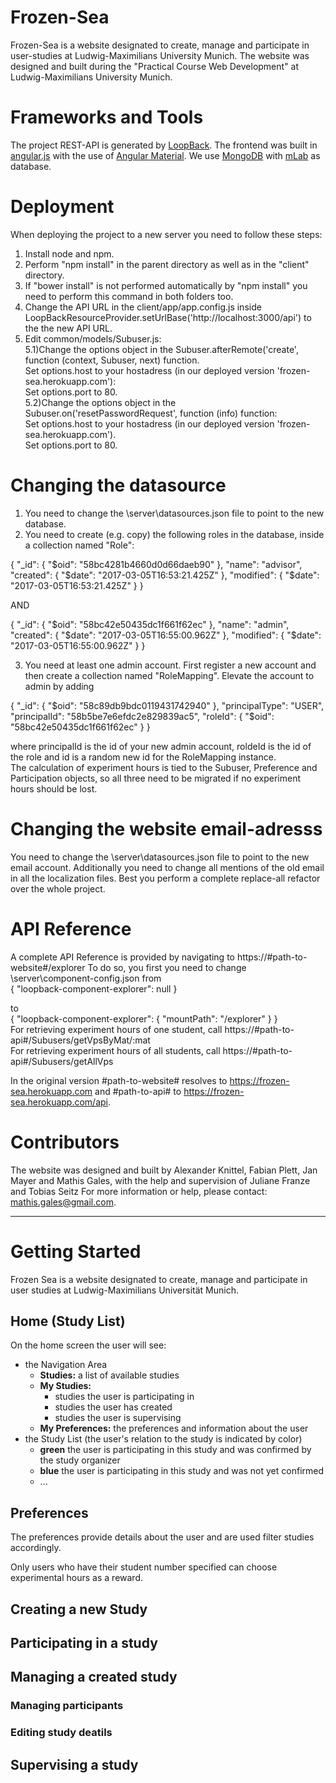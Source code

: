 # Frozen-Sea

Frozen-Sea is a website designated to create, manage and participate in user-studies at Ludwig-Maximilians University Munich. The website was designed and built during the "Practical Course Web Development" at Ludwig-Maximilians University Munich.

# Frameworks and Tools
The project REST-API is generated by [LoopBack](http://loopback.io).
The frontend was built in [angular.js](https://angularjs.org) with the use of [Angular Material](https://material.angularjs.org).
We use [MongoDB](https://www.mongodb.com) with [mLab](https://mlab.com) as database.

# Deployment
When deploying the project to a new server you need to follow these steps:
1) Install node and npm.  
2) Perform "npm install" in the parent directory as well as in the "client" directory.  
3) If "bower install" is not performed automatically by "npm install" you need to perform this command in both folders too.  
4) Change the API URL in the client/app/app.config.js inside LoopBackResourceProvider.setUrlBase('http://localhost:3000/api') to the the new API URL.  
5) Edit common/models/Subuser.js:  
    5.1)Change the options object in the Subuser.afterRemote('create', function (context, Subuser, next) function.  
        Set options.host to your hostadress (in our deployed version 'frozen-sea.herokuapp.com'):  
        Set options.port to 80.  
    5.2)Change the options object in the Subuser.on('resetPasswordRequest', function (info) function:  
        Set options.host to your hostadress (in our deployed version 'frozen-sea.herokuapp.com').  
        Set options.port to 80.  

# Changing the datasource
1) You need to change the \server\datasources.json file to point to the new database.  
2) You need to create (e.g. copy) the following roles in the database, inside a collection named "Role":   

{
    "_id": {
        "$oid": "58bc4281b4660d0d66daeb90"
    },
    "name": "advisor",
    "created": {
        "$date": "2017-03-05T16:53:21.425Z"
    },
    "modified": {
        "$date": "2017-03-05T16:53:21.425Z"
    }
}
  
AND  

{
    "_id": {
        "$oid": "58bc42e50435dc1f661f62ec"
    },
    "name": "admin",
    "created": {
        "$date": "2017-03-05T16:55:00.962Z"
    },
    "modified": {
        "$date": "2017-03-05T16:55:00.962Z"
    }
}  

3) You need at least one admin account. First register a new account and then create a collection named "RoleMapping". Elevate the account to admin by adding

{
    "_id": {
        "$oid": "58c89db9bdc0119431742940"
    },
    "principalType": "USER",
    "principalId": "58b5be7e6efdc2e829839ac5",
    "roleId": {
        "$oid": "58bc42e50435dc1f661f62ec"
    }
}  

where principalId is the id of your new admin account, roldeId is the id of the role and id is a random new id for the RoleMapping instance.  
The calculation of experiment hours is tied to the Subuser, Preference and Participation objects, so all three need to be migrated if no experiment hours should be lost.
 
# Changing the website email-adresss
You need to change the \server\datasources.json file to point to the new email account.
Additionally you need to change all mentions of the old email in all the localization files. Best you perform a complete replace-all refactor over the whole project.

# API Reference
A complete API Reference is provided by navigating to https://#path-to-website#/explorer
To do so, you first you need to change \server\component-config.json from  
{
  "loopback-component-explorer": null
}  

to  
{
  "loopback-component-explorer": {
    "mountPath": "/explorer"
  }
}  
For retrieving experiment hours of one student, call https://#path-to-api#/Subusers/getVpsByMat/:mat    
For retrieving experiment hours of all students, call https://#path-to-api#/Subusers/getAllVps  



In the original version #path-to-website# resolves to https://frozen-sea.herokuapp.com and #path-to-api# to https://frozen-sea.herokuapp.com/api.

# Contributors
The website was designed and built by Alexander Knittel, Fabian Plett, Jan Mayer and Mathis Gales, with the help and supervision of Juliane Franze and Tobias Seitz
For more information or help, please contact: mathis.gales@gmail.com.


***

# Getting Started

Frozen Sea is a website designated to create, manage and participate in user studies at Ludwig-Maximilians Universität Munich.

## Home (Study List)

On the home screen the user will see:

* the Navigation Area
    * **Studies:** a list of available studies
    * **My Studies:**
        * studies the user is participating in
        * studies the user has created
        * studies the user is supervising
    * **My Preferences:** the preferences and information about the user 
* the Study List (the user's relation to the study is indicated by color)
    * **green** the user is participating in this study and was confirmed by the study organizer
    * **blue** the user is participating in this study and was not yet confirmed
    * ...

## Preferences

The preferences provide details about the user and are used filter studies accordingly.

Only users who have their student number specified can choose experimental hours as a reward.

## Creating a new Study

## Participating in a study

## Managing a created study

### Managing participants

### Editing study deatils

## Supervising a study





